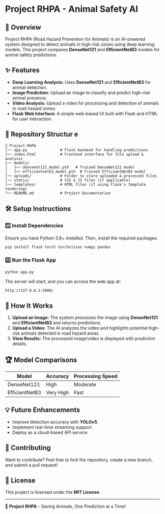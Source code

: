 # Project RHPA - Animal Safety AI

## 🚀 Overview
Project RHPA (Road Hazard Prevention for Animals) is an AI-powered system designed to detect animals in high-risk zones using deep learning models. This project compares **DenseNet121** and **EfficientNetB3** models for animal safety predictions.

## ✨ Features
- **Deep Learning Analysis:** Uses **DenseNet121** and **EfficientNetB3** for animal detection.
- **Image Prediction:** Upload an image to classify and predict high-risk animal presence.
- **Video Analysis:** Upload a video for processing and detection of animals in road hazard zones.
- **Flask Web Interface:** A simple web-based UI built with Flask and HTML for user interaction.

## 📁 Repository Structur e
```
📂 Project-RHPA
│── app.py               # Flask backend for handling predictions
│── index.html           # Frontend interface for file upload & analysis
│── models/
│   ├── densenet121_model.pth   # Trained DenseNet121 model
│   ├── efficientnetb3_model.pth  # Trained EfficientNetB3 model
│── uploads/             # Folder to store uploaded & processed files
│── static/              # CSS & JS files (if applicable)
│── templates/           # HTML files (if using Flask's template rendering)
└── README.md            # Project Documentation
```

## 🛠️ Setup Instructions
### 1️⃣ Install Dependencies
Ensure you have Python 3.8+ installed. Then, install the required packages:
```sh
pip install flask torch torchvision numpy pandas
```

### 2️⃣ Run the Flask App
```sh
python app.py
```
The server will start, and you can access the web app at:
```
http://127.0.0.1:5000/
```

## 🎯 How It Works
1. **Upload an Image:** The system processes the image using **DenseNet121** and **EfficientNetB3** and returns predictions.
2. **Upload a Video:** The AI analyzes the video and highlights potential high-risk animals detected in road hazard areas.
3. **View Results:** The processed image/video is displayed with prediction details.

## 🏆 Model Comparisons
| Model            | Accuracy | Processing Speed |
|----------------|----------|----------------|
| DenseNet121     | High     | Moderate      |
| EfficientNetB3  | Very High | Fast         |

## 💡 Future Enhancements
- Improve detection accuracy with **YOLOv5**.
- Implement real-time streaming support.
- Deploy as a cloud-based API service.

## 🔗 Contributing
Want to contribute? Feel free to fork the repository, create a new branch, and submit a pull request!

## 📜 License
This project is licensed under the **MIT License**.

---
🚀 **Project RHPA** - Saving Animals, One Prediction at a Time!

